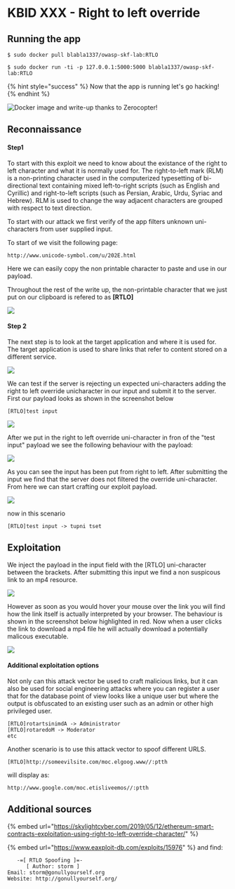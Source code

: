 # KBID XXX - Right to left override

## Running the app

```
$ sudo docker pull blabla1337/owasp-skf-lab:RTLO
```

```text
$ sudo docker run -ti -p 127.0.0.1:5000:5000 blabla1337/owasp-skf-lab:RTLO
```

{% hint style="success" %}
 Now that the app is running let's go hacking!
{% endhint %}

![Docker image and write-up thanks to Zerocopter!](.gitbook/assets/zerocopter-logo.jpeg)

## Reconnaissance

#### Step1

To start with this exploit we need to know about the existance of the right to left character and what it is normally used for. The right-to-left mark (RLM) is a non-printing character used in the computerized typesetting of bi-directional text containing mixed left-to-right scripts (such as English and Cyrillic) and right-to-left scripts (such as Persian, Arabic, Urdu, Syriac and Hebrew). RLM is used to change the way adjacent characters are grouped with respect to text direction. 

To start with our attack we first verify of the app filters unknown uni-characters from
user supplied input.

To start of we visit the following page:

```
http://www.unicode-symbol.com/u/202E.html
```

Here we can easily copy the non printable character to paste and use in our payload.

Throughout the rest of the write up, the non-printable character that we just put on our clipboard is refered to as **[RTLO]**

![](.gitbook/assets/LTR1.png)


#### Step 2

The next step is to look at the target application and where it is used for.
The target application is used to share links that refer to content stored on
a different service.

![](.gitbook/assets/LTR2.png)

We can test if the server is rejecting un expected uni-characters adding the right to left override unicharacter in our input and submit it to the server. First our payload looks as shown in the screenshot below

    [RTLO]test input

![](.gitbook/assets/LTR3.png)

After we put in the right to left override uni-character in fron of the "test input" payload we see the following behaviour with the payload:

![](.gitbook/assets/LTR4.png)

As you can see the input has been put from right to left.
After submitting the input we find that the server does not filtered the override uni-character. From here we can start crafting our exploit payload.


![](.gitbook/assets/RTL6.png)

now in this scenario 

    [RTLO]test input -> tupni tset

## Exploitation

We inject the payload in the input field with the [RTLO] uni-character between the
brackets. After submitting this input we find a non suspicous link to an mp4 resource.

![](.gitbook/assets/RTL5.png)

However as soon as you would hover your mouse over the link you will find how the link itself is actually interpreted by your browser. The behaviour is shown in the screenshot below highlighted in red. Now when a user clicks the link to download a mp4 file he will actually download a potentially malicous executable.

![](.gitbook/assets/RTL7.png)

#### Additional exploitation options

Not only can this attack vector be used to craft malicious links, but it can also
be used for social engineering attacks where you can register a user that for the database point of view looks like a unique user but where the output is obfuscated to an existing user such as an admin or other high privileged user.

    [RTLO]rotartsinimdA -> Administrator
    [RTLO]rotaredoM -> Moderator
    etc
    
Another scenario is to use this attack vector to spoof different URLS.

    [RTLO]http://someevilsite.com/moc.elgoog.www//:ptth

will display as:

    http://www.google.com/moc.etisliveemos//:ptth


## Additional sources

{% embed url="https://skylightcyber.com/2019/05/12/ethereum-smart-contracts-exploitation-using-right-to-left-override-character/" %}

{% embed url="https://www.eaxploit-db.com/exploits/15976" %} and find:

```
   -=[ RTLO Spoofing ]=-
      [ Author: storm ]
Email: storm@gonullyourself.org
Website: http://gonullyourself.org/
```
